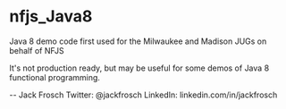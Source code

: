 # nfjs_Java8
Java 8 demo code first used for the Milwaukee and Madison JUGs on behalf of NFJS

It's not production ready, but may be useful for some demos of Java 8 functional programming.

--
Jack Frosch
Twitter: @jackfrosch
LinkedIn: linkedin.com/in/jackfrosch
